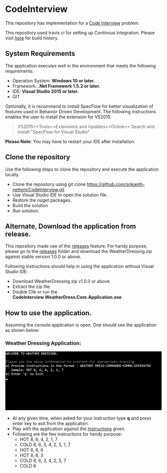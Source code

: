 # CodeInterview
This repository has implementation for a [Code Interview](https://github.com/srikanth-nettem/CodeInterview/blob/master/Exercise.pdf) problem.

This repository used travis ci for setting up Continous Integration. Please visit [here](https://travis-ci.org/srikanth-nettem/CodeInterview/builds) for build history.

## System Requirements
The application executes well in the environment that meets the following requirements:
* Operation System: **Windows 10 or later.**
* Framework: **.Net Framework 1.5.2 or later.**
* IDE: **Visual Studio 2015 or later.**
* GIT

Optionally, it is recommend to install SpecFlow for better visualization of features used in Behavior Driven Development. 
The following instructions enables the user to install the extension for VS2015.
> VS2015>>Tools>>Extensions and Updates>>Online>> Search and install "SpecFlow for Visual Studio"

**Please Note**: You may have to restart your IDE after installation.

## Clone the repository
Use the following steps to clone the repository and execute the application locally.
* Clone the repository using git clone https://github.com/srikanth-nettem/CodeInterview.git
* Use Visual Studio IDE to open the solution file.
* Restore the nuget packages.
* Build the solution
* Run solution.

## Alternate, Download the application from release.
This repository made use of the [releases](https://github.com/srikanth-nettem/CodeInterview/releases) feature. 
For handy purpose, please go to the [releases](https://github.com/srikanth-nettem/CodeInterview/releases) folder and download the WeatherDressing.zip against stable version 1.0.0 or above.

Following instructions should help in using the application without Visual Studio IDE:
* Download WeatherDressing.zip v1.0.0 or above.
* Extract the zip file.
* Double Clik or run the **CodeInterview.WeatherDress.Core.Application.exe**

## How to use the application.
Assuming the console application is open. One should see the application as shown below:
### Weather Dressing Application:
![Weather Dressing Application](https://github.com/srikanth-nettem/CodeInterview/blob/master/WeatherDressingApplication.jpg "Weather Dressing Application")

* At any given time, when asked for your instruction type **q** and press enter key to exit from the application.
* Play with the application against the [Instructions](https://github.com/srikanth-nettem/CodeInterview/blob/master/Exercise.pdf) given.
* Following are the few instructions for handy purpose:
  * HOT 8, 6, 4, 2, 1, 7
  * COLD 8, 6, 3, 4, 2, 5, 1, 7
  * HOT 8, 6, 6
  * HOT 8, 6, 3
  * COLD 8, 6, 3, 4, 2, 5, 7
  * COLD 6